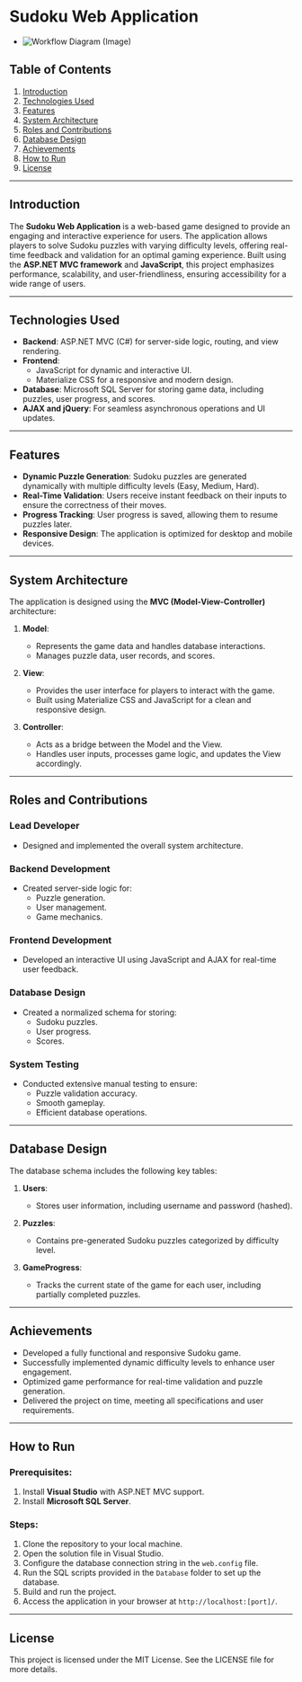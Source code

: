# Sudoku Web Application
- ![Workflow Diagram (Image)](workflow-diagram.png)

## Table of Contents
1. [Introduction](#introduction)
2. [Technologies Used](#technologies-used)
3. [Features](#features)
4. [System Architecture](#system-architecture)
5. [Roles and Contributions](#roles-and-contributions)
6. [Database Design](#database-design)
7. [Achievements](#achievements)
8. [How to Run](#how-to-run)
9. [License](#license)

---

## Introduction
The **Sudoku Web Application** is a web-based game designed to provide an engaging and interactive experience for users. The application allows players to solve Sudoku puzzles with varying difficulty levels, offering real-time feedback and validation for an optimal gaming experience. Built using the **ASP.NET MVC framework** and **JavaScript**, this project emphasizes performance, scalability, and user-friendliness, ensuring accessibility for a wide range of users.

---

## Technologies Used
- **Backend**: ASP.NET MVC (C#) for server-side logic, routing, and view rendering.
- **Frontend**:
  - JavaScript for dynamic and interactive UI.
  - Materialize CSS for a responsive and modern design.
- **Database**: Microsoft SQL Server for storing game data, including puzzles, user progress, and scores.
- **AJAX and jQuery**: For seamless asynchronous operations and UI updates.

---

## Features
- **Dynamic Puzzle Generation**: Sudoku puzzles are generated dynamically with multiple difficulty levels (Easy, Medium, Hard).
- **Real-Time Validation**: Users receive instant feedback on their inputs to ensure the correctness of their moves.
- **Progress Tracking**: User progress is saved, allowing them to resume puzzles later.
- **Responsive Design**: The application is optimized for desktop and mobile devices.

---

## System Architecture
The application is designed using the **MVC (Model-View-Controller)** architecture:

1. **Model**:
   - Represents the game data and handles database interactions.
   - Manages puzzle data, user records, and scores.

2. **View**:
   - Provides the user interface for players to interact with the game.
   - Built using Materialize CSS and JavaScript for a clean and responsive design.

3. **Controller**:
   - Acts as a bridge between the Model and the View.
   - Handles user inputs, processes game logic, and updates the View accordingly.

---

## Roles and Contributions
### **Lead Developer**
- Designed and implemented the overall system architecture.

### **Backend Development**
- Created server-side logic for:
  - Puzzle generation.
  - User management.
  - Game mechanics.

### **Frontend Development**
- Developed an interactive UI using JavaScript and AJAX for real-time user feedback.

### **Database Design**
- Created a normalized schema for storing:
  - Sudoku puzzles.
  - User progress.
  - Scores.

### **System Testing**
- Conducted extensive manual testing to ensure:
  - Puzzle validation accuracy.
  - Smooth gameplay.
  - Efficient database operations.

---

## Database Design
The database schema includes the following key tables:

1. **Users**:
   - Stores user information, including username and password (hashed).
   
2. **Puzzles**:
   - Contains pre-generated Sudoku puzzles categorized by difficulty level.

3. **GameProgress**:
   - Tracks the current state of the game for each user, including partially completed puzzles.

---

## Achievements
- Developed a fully functional and responsive Sudoku game.
- Successfully implemented dynamic difficulty levels to enhance user engagement.
- Optimized game performance for real-time validation and puzzle generation.
- Delivered the project on time, meeting all specifications and user requirements.

---

## How to Run

### Prerequisites:
1. Install **Visual Studio** with ASP.NET MVC support.
2. Install **Microsoft SQL Server**.

### Steps:
1. Clone the repository to your local machine.
2. Open the solution file in Visual Studio.
3. Configure the database connection string in the `web.config` file.
4. Run the SQL scripts provided in the `Database` folder to set up the database.
5. Build and run the project.
6. Access the application in your browser at `http://localhost:[port]/`.

---

## License
This project is licensed under the MIT License. See the LICENSE file for more details.
